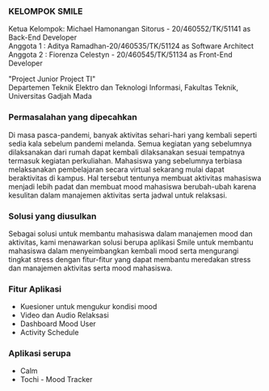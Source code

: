 ### KELOMPOK SMILE  
Ketua Kelompok: Michael Hamonangan Sitorus - 20/460552/TK/51141 as Back-End Developer  
Anggota 1     : Aditya Ramadhan-20/460535/TK/51124 as Software Architect  
Anggota 2     : Fiorenza Celestyn - 20/460545/TK/51134 as Front-End Developer

"Project Junior Project TI"  
Departemen Teknik Elektro dan Teknologi Informasi, Fakultas Teknik, Universitas Gadjah Mada

### Permasalahan yang dipecahkan
Di masa pasca-pandemi, banyak aktivitas sehari-hari yang kembali seperti sedia kala
sebelum pandemi melanda. Semua kegiatan yang sebelumnya dilaksanakan dari rumah
dapat kembali dilaksanakan sesuai tempatnya termasuk kegiatan perkuliahan. Mahasiswa
yang sebelumnya terbiasa melaksanakan pembelajaran secara virtual sekarang mulai dapat
beraktivitas di kampus. Hal tersebut tentunya membuat aktivitas mahasiswa menjadi lebih
padat dan membuat mood mahasiswa berubah-ubah karena kesulitan dalam manajemen
aktivitas serta jadwal untuk relaksasi.  

### Solusi yang diusulkan 
Sebagai solusi untuk membantu mahasiswa dalam manajemen mood dan aktivitas, kami
menawarkan solusi berupa aplikasi Smile untuk membantu mahasiswa dalam
menyeimbangkan kembali mood serta mengurangi tingkat stress dengan fitur-fitur yang
dapat membantu meredakan stress dan manajemen aktivitas serta mood mahasiswa.

### Fitur Aplikasi
- Kuesioner untuk mengukur kondisi mood
- Video dan Audio Relaksasi
- Dashboard Mood User
- Activity Schedule

### Aplikasi serupa
- Calm
- Tochi - Mood Tracker
